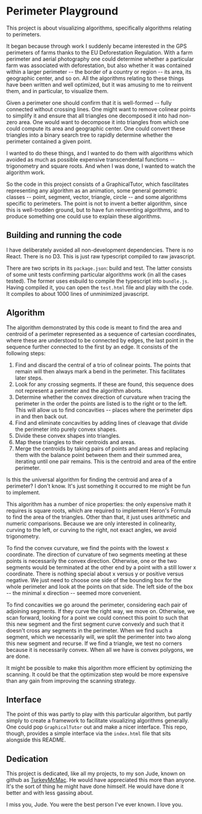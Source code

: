 # Perimeter Playground

This project is about visualizing algorithms, specifically algorithms relating to perimeters.

It began because through work I suddenly became interested in the GPS perimeters of farms thanks to the EU Deforestation
Regulation. With a farm perimeter and aerial photography one could determine whether a particular farm was associated with
deforestation, but also whether it was contained within a larger perimeter -- the border of a country or region -- its
area, its geographic center, and so on. All the algorithms relating to these things have been written and well optimized,
but it was amusing to me to reinvent them, and in particular, to visualize them.

Given a perimeter one should confirm that it is well-formed -- fully connected without crossing lines. One might want to
remove colinear points to simplify it and ensure that all triangles one decomposed it into had non-zero area. One would want
to decompose it into triangles from which one could compute its area and geographic center. One could convert these triangles
into a binary search tree to rapidly determine whether the perimeter contained a given point.

I wanted to do these things, and I wanted to do them with algorithms which avoided as much as possible expensive transcendental
functions -- trigonometry and square roots. And when I was done, I wanted to watch the algorithm work.

So the code in this project consists of a GraphicalTutor, which fascilitates representing any algorithm as an animation, some
general geometric classes -- point, segment, vector, triangle, circle -- and some algorithms specific to perimeters. The point
is not to invent a better algorithm, since this is well-trodden ground, but to have fun reinventing algorithms, and to produce
something one could use to explain these algorithms.

## Building and running the code

I have deliberately avoided all non-development dependencies. There is no React. There is no D3. This is just raw typescript
compiled to raw javascript.

There are two scripts in its `package.json`: build and test. The latter consists of some unit tests confirming particular
algorithms work (in all the cases tested). The former uses esbuild to compile the typescript into `bundle.js`. Having compiled
it, you can open the `test.html` file and play with the code. It compiles to about 1000 lines of unminimized javascript.

## Algorithm

The algorithm demonstrated by this code is meant to find the area and centroid of a perimeter represented as a sequence of
cartesian coordinates, where these are understood to be connected by edges, the last point in the sequence further connected
to the first by an edge. It consists of the following steps:

1. Find and discard the central of a trio of colinear points. The points that remain will then always mark a bend in the perimeter. This facilitates later steps.
2. Look for any crossing segments. If these are found, this sequence does not represent a perimeter and the algorithm aborts.
3. Determine whether the convex direction of curvature when tracing the perimeter in the order the points are listed is to the right or to the left. This will allow us to find concavities -- places where the perimeter dips in and then back out.
4. Find and eliminate concavities by adding lines of cleavage that divide the perimeter into purely convex shapes.
5. Divide these convex shapes into triangles.
6. Map these triangles to their centroids and areas.
7. Merge the centroids by taking pairs of points and areas and replacing them with the balance point between them and their summed area, iterating until one pair remains. This is the centroid and area of the entire perimeter.

Is this the universal algorithm for finding the centroid and area of a perimeter? I don't know. It's just something it occurred to me might be fun to implement.

This algorithm has a number of nice properties: the only expensive math it requires is square roots, which are required to implement Heron's Formula to find the area of the triangles. Other than that, it just uses arithmetic and numeric comparisons. Because we are only interested in colinearity, curving to the left, or curving to the right, not exact angles, we avoid trigonometry.

To find the convex curvature, we find the points with the lowest x coordinate. The direction of curvature of two segments meeting at these points is necessarily the convex direction. Otherwise, one or the two segments would be terminated at the other end by a point with a still lower x coordinate. There is nothing special about x versus y or positive versus negative. We just need to choose one side of the bounding box for the whole perimeter and look at the points on that side. The left side of the box -- the minimal x direction -- seemed more convenient.

To find concavities we go around the perimeter, considering each pair of adjoining segments. If they curve the right way, we move on. Otherwise, we scan forward, looking for a point we could connect this point to such that this new segment and the first segment curve convexly and such that it doesn't cross any segments in the perimeter. When we find such a segment, which we necessarily will, we split the perimenter into two along this new segment and recurse. If we find a triangle, we test no corners because it is necessarily convex. When all we have is convex polygons, we are done.

It might be possible to make this algorithm more efficient by optimizing the scanning. It could be that the optimization step would be more expensive than any gain from improving the scanning strategy.

## Interface

The point of this was partly to play with this particular algorithm, but partly simply to create a framework to facilitate visualizing algorithms generally. One could pop `GraphicalTutor` out and make a nicer interface. This repo, though, provides a simple interface via the `index.html` file that sits alongside this README. 

## Dedication

This project is dedicated, like all my projects, to my son Jude, known on github as [TurkeyMcMac]( https://github.com/TurkeyMcMac). He would have appreciated this
more than anyone. It's the sort of thing he might have done himself. He would have done it better and with less gassing about.

I miss you, Jude. You were the best person I've ever known. I love you.
